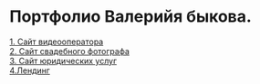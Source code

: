 # Портфолио Валерийя быкова.
[1. Сайт видеооператора]()
 <br/>
[2. Сайт свадебного фотографа]()
 <br/>
[3. Сайт юридических услуг]()
 <br/>
 [4.Лендинг](https://valeriy002.github.io/Landing%20(no%20name)/index.html)
 <br/>
